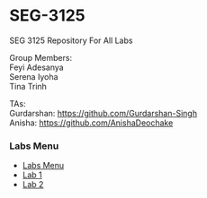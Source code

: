 # SEG-3125
SEG 3125 Repository For All Labs

Group Members: <br>
Feyi Adesanya <br>
Serena Iyoha <br>
Tina Trinh <br>

TAs: <br>
Gurdarshan: https://github.com/Gurdarshan-Singh <br>
Anisha: https://github.com/AnishaDeochake <br>

### Labs Menu
- [Labs Menu](https://seg3125-a.github.io/group_14/)
- [Lab 1](https://seg3125-a.github.io/group_14/Lab1/)
- [Lab 2](https://seg3125-a.github.io/group_14/Lab2/)
